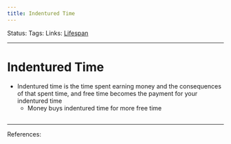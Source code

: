 ```yaml
---
title: Indentured Time
---
```

Status:
Tags:
Links: [Lifespan](out/lifespan.md)
___
# Indentured Time
-   Indentured time is the time spent earning money and the consequences of that spent time, and free time becomes the payment for your indentured time
	-   Money buys indentured time for more free time
## 
___
References: